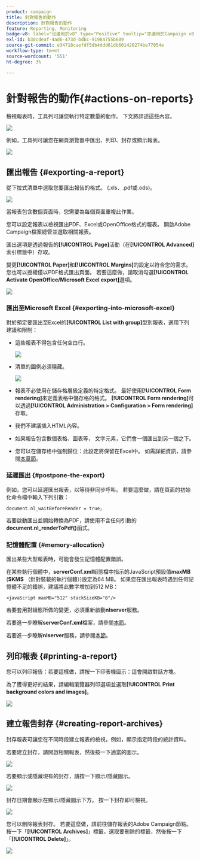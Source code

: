 ```yaml
---
product: campaign
title: 針對報吿的動作
description: 針對報吿的動作
feature: Reporting, Monitoring
badge-v8: label="也適用於v8" type="Positive" tooltip="亦適用於Campaign v8"
exl-id: b30cdeaf-4ad6-473d-bdbc-91984755b609
source-git-commit: e34718caefdf5db4ddd61db601420274be77054e
workflow-type: tm+mt
source-wordcount: '551'
ht-degree: 3%

---
```


# 針對報吿的動作{#actions-on-reports}



檢視報表時，工具列可讓您執行特定數量的動作。 下文將詳述這些內容。

![](assets/s_ncs_advuser_report_wizard_2.png)

例如，工具列可讓您在網頁瀏覽器中匯出、列印、封存或顯示報表。

![](assets/s_ncs_advuser_report_wizard_04.png)

## 匯出報告 {#exporting-a-report}

從下拉式清單中選取您要匯出報告的格式。 (.xls、.pdf或.ods)。

![](assets/s_ncs_advuser_report_wizard_06.png)

當報表包含數個頁面時，您需要為每個頁面重複此作業。

您可以設定報表以檢視匯出PDF、Excel或OpenOffice格式的報表。 開啟Adobe Campaign檔案總管並選取相關報表。

匯出選項是透過報告的&#x200B;**[!UICONTROL Page]**&#x200B;活動（在&#x200B;**[!UICONTROL Advanced]**&#x200B;索引標籤中）存取。

變更&#x200B;**[!UICONTROL Paper]**&#x200B;和&#x200B;**[!UICONTROL Margins]**&#x200B;的設定以符合您的需求。 您也可以授權僅以PDF格式匯出頁面。 若要這麼做，請取消勾選&#x200B;**[!UICONTROL Activate OpenOffice/Microsoft Excel export]**&#x200B;選項。

![](assets/s_ncs_advuser_report_wizard_021.png)

### 匯出至Microsoft Excel {#exporting-into-microsoft-excel}

對於預定要匯出至Excel的&#x200B;**[!UICONTROL List with group]**&#x200B;型別報表，適用下列建議和限制：

* 這些報表不得包含任何空白行。

  ![](assets/export_limitations_remove_empty_line.png)

* 清單的圖例必須隱藏。

  ![](assets/export_limitations_hide_label.png)

* 報表不必使用在儲存格層級定義的特定格式。 最好使用&#x200B;**[!UICONTROL Form rendering]**&#x200B;來定義表格中儲存格的格式。 **[!UICONTROL Form rendering]**&#x200B;可以透過&#x200B;**[!UICONTROL Administration > Configuration > Form rendering]**&#x200B;存取。
* 我們不建議插入HTML內容。
* 如果報告包含數個表格、圖表等， 文字元素，它們會一個匯出到另一個之下。
* 您可以在儲存格中強制歸位：此設定將保留在Excel中。 如需詳細資訊，請參閱[本章節](../../reporting/using/creating-a-table.md#defining-cell-format)。

### 延遲匯出 {#postpone-the-export}

例如，您可以延遲匯出報表，以等待非同步呼叫。 若要這麼做，請在頁面的初始化命令檔中輸入下列引數：

```
document.nl_waitBeforeRender = true;
```

若要啟動匯出並開始轉換為PDF，請使用不含任何引數的&#x200B;**document.nl_renderToPdf()**&#x200B;函式。

### 記憶體配置 {#memory-allocation}

匯出某些大型報表時，可能會發生記憶體配置錯誤。

在某些執行個體中，**serverConf.xml**&#x200B;組態檔中指示的JavaScript預設值&#x200B;**maxMB** (**SKMS** （針對裝載的執行個體）)設定為64 MB。 如果您在匯出報表時遇到任何記憶體不足的錯誤，建議將此數字增加到512 MB：

```
<javaScript maxMB="512" stackSizeKB="8"/>
```

若要套用對組態所做的變更，必須重新啟動&#x200B;**nlserver**&#x200B;服務。

若要進一步瞭解&#x200B;**serverConf.xml**&#x200B;檔案，請參閱[本節](../../production/using/configuration-principle.md)。

若要進一步瞭解&#x200B;**nlserver**&#x200B;服務，請參閱[本節](../../production/using/administration.md)。

## 列印報表 {#printing-a-report}

您可以列印報告：若要這樣做，請按一下印表機圖示：這會開啟對話方塊。

為了獲得更好的結果，請編輯瀏覽器列印選項並選取&#x200B;**[!UICONTROL Print background colors and images]**。

![](assets/s_ncs_advuser_report_print_options.png)

## 建立報告封存 {#creating-report-archives}

封存報表可讓您在不同時段建立報表的檢視，例如，顯示指定時段的統計資料。

若要建立封存，請開啟相關報表，然後按一下適當的圖示。

![](assets/s_ncs_advuser_report_wizard_07.png)

若要顯示或隱藏現有的封存，請按一下顯示/隱藏圖示。

![](assets/s_ncs_advuser_report_history_06.png)

封存日期會顯示在顯示/隱藏圖示下方。 按一下封存即可檢視。

![](assets/s_ncs_advuser_report_history_04.png)

您可以刪除報表封存。 若要這麼做，請前往儲存報表的Adobe Campaign節點。 按一下「**[!UICONTROL Archives]**」標籤，選取要刪除的標籤，然後按一下「**[!UICONTROL Delete]**」。

![](assets/s_ncs_advuser_report_history_01.png)
